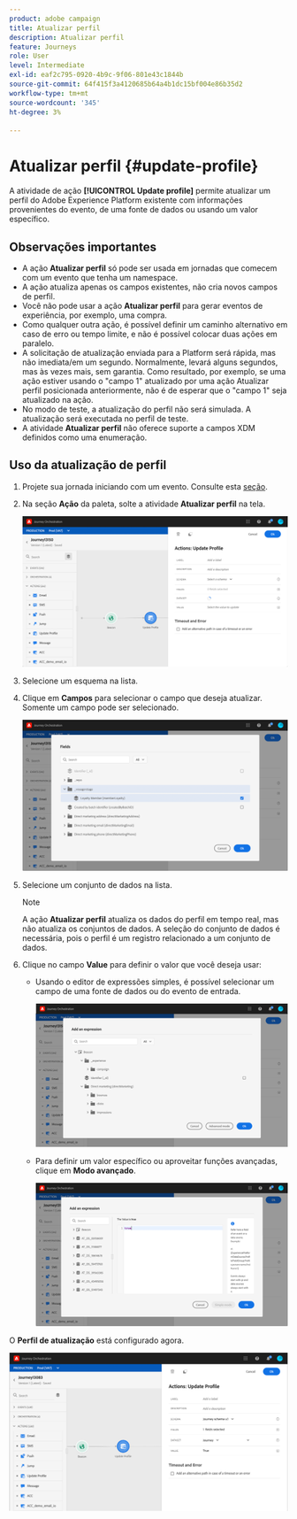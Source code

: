```yaml
---
product: adobe campaign
title: Atualizar perfil
description: Atualizar perfil
feature: Journeys
role: User
level: Intermediate
exl-id: eaf2c795-0920-4b9c-9f06-801e43c1844b
source-git-commit: 64f415f3a4120685b64a4b1dc15bf004e86b35d2
workflow-type: tm+mt
source-wordcount: '345'
ht-degree: 3%

---
```


# Atualizar perfil {#update-profile}

A atividade de ação **[!UICONTROL Update profile]** permite atualizar um perfil do Adobe Experience Platform existente com informações provenientes do evento, de uma fonte de dados ou usando um valor específico.

## Observações importantes

* A ação **Atualizar perfil** só pode ser usada em jornadas que comecem com um evento que tenha um namespace.
* A ação atualiza apenas os campos existentes, não cria novos campos de perfil.
* Você não pode usar a ação **Atualizar perfil** para gerar eventos de experiência, por exemplo, uma compra.
* Como qualquer outra ação, é possível definir um caminho alternativo em caso de erro ou tempo limite, e não é possível colocar duas ações em paralelo.
* A solicitação de atualização enviada para a Platform será rápida, mas não imediata/em um segundo. Normalmente, levará alguns segundos, mas às vezes mais, sem garantia. Como resultado, por exemplo, se uma ação estiver usando o &quot;campo 1&quot; atualizado por uma ação Atualizar perfil posicionada anteriormente, não é de esperar que o &quot;campo 1&quot; seja atualizado na ação.
* No modo de teste, a atualização do perfil não será simulada. A atualização será executada no perfil de teste.
* A atividade **Atualizar perfil** não oferece suporte a campos XDM definidos como uma enumeração.

## Uso da atualização de perfil

1. Projete sua jornada iniciando com um evento. Consulte esta [seção](../building-journeys/journey.md).

1. Na seção **Ação** da paleta, solte a atividade **Atualizar perfil** na tela.

   ![](../assets/profileupdate0.png)

1. Selecione um esquema na lista.

1. Clique em **Campos** para selecionar o campo que deseja atualizar. Somente um campo pode ser selecionado.

   ![](../assets/profileupdate2.png)

1. Selecione um conjunto de dados na lista.

   >[!NOTE]
   >
   >A ação **Atualizar perfil** atualiza os dados do perfil em tempo real, mas não atualiza os conjuntos de dados. A seleção do conjunto de dados é necessária, pois o perfil é um registro relacionado a um conjunto de dados.

1. Clique no campo **Value** para definir o valor que você deseja usar:

   * Usando o editor de expressões simples, é possível selecionar um campo de uma fonte de dados ou do evento de entrada.

     ![](../assets/profileupdate4.png)

   * Para definir um valor específico ou aproveitar funções avançadas, clique em **Modo avançado**.

     ![](../assets/profileupdate3.png)

O **Perfil de atualização** está configurado agora.

![](../assets/profileupdate1.png)
